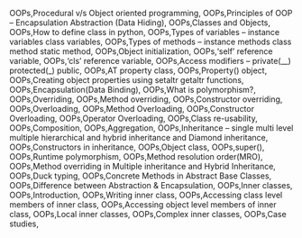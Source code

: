 OOPs,Procedural v/s Object oriented programming,
OOPs,Principles of OOP – Encapsulation Abstraction (Data Hiding),
OOPs,Classes and Objects,
OOPs,How to define class in python,
OOPs,Types of variables – instance variables class variables,
OOPs,Types of methods – instance methods class method static method,
OOPs,Object initialization,
OOPs,‘self’ reference variable,
OOPs,‘cls’ reference variable,
OOPs,Access modifiers – private(__) protected(_) public,
OOPs,AT property class,
OOPs,Property() object,
OOPs,Creating object properties using setaltr getaltr functions,
OOPs,Encapsulation(Data Binding),
OOPs,What is polymorphism?,
OOPs,Overriding,
OOPs,Method overriding,
OOPs,Constructor overriding,
OOPs,Overloading,
OOPs,Method Overloading,
OOPs,Constructor Overloading,
OOPs,Operator Overloading,
OOPs,Class re-usability,
OOPs,Composition,
OOPs,Aggregation,
OOPs,Inheritance – single multi level multiple hierarchical and hybrid inheritance and Diamond inheritance,
OOPs,Constructors in inheritance,
OOPs,Object class,
OOPs,super(),
OOPs,Runtime polymorphism,
OOPs,Method resolution order(MRO),
OOPs,Method overriding in Multiple inheritance and Hybrid Inheritance,
OOPs,Duck typing,
OOPs,Concrete Methods in Abstract Base Classes,
OOPs,Difference between Abstraction & Encapsulation,
OOPs,Inner classes,
OOPs,Introduction,
OOPs,Writing inner class,
OOPs,Accessing class level members of inner class,
OOPs,Accessing object level members of inner class,
OOPs,Local inner classes,
OOPs,Complex inner classes,
OOPs,Case studies,
